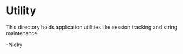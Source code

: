 # Utility

This directory holds application utilities like session tracking and string maintenance.

-Nieky
